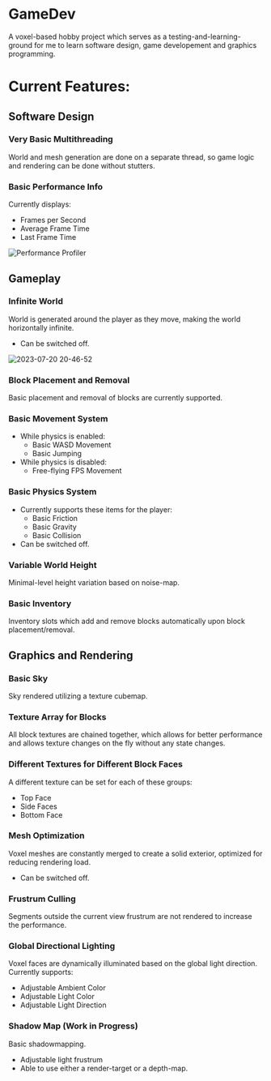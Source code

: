 # GameDev
A voxel-based hobby project which serves as a testing-and-learning-ground for me to learn software design, game developement and graphics programming.
 
 
# Current Features:

## Software Design




### Very Basic Multithreading
World and mesh generation are done on a separate thread, so game logic and rendering can be done without stutters.
 
 
### Basic Performance Info
Currently displays:
- Frames per Second
- Average Frame Time
- Last Frame Time

![Performance Profiler](https://github.com/TheWrecker/GameDev/assets/14818908/534e7e4e-9b8a-4438-9dcf-00019555fe17)

 
## Gameplay
### Infinite World
World is generated around the player as they move, making the world horizontally infinite.
- Can be switched off.

 ![2023-07-20 20-46-52](https://github.com/TheWrecker/GameDev/assets/14818908/e7417d22-86ec-4544-86e3-92f81a01ccab)

 
### Block Placement and Removal
Basic placement and removal of blocks are currently supported.
 
 
### Basic Movement System
- While physics is enabled:
  - Basic WASD Movement
  - Basic Jumping
- While physics is disabled:
  - Free-flying FPS Movement
 
 
### Basic Physics System
- Currently supports these items for the player:
  - Basic Friction
  - Basic Gravity
  - Basic Collision
- Can be switched off.
 
 
### Variable World Height
Minimal-level height variation based on noise-map.
 
 
### Basic Inventory
Inventory slots which add and remove blocks automatically upon block placement/removal.
 
 
## Graphics and Rendering
### Basic Sky
Sky rendered utilizing a texture cubemap.
 
 
### Texture Array for Blocks
All block textures are chained together, which allows for better performance and allows texture changes on the fly without any state changes.

 
### Different Textures for Different Block Faces
A different texture can be set for each of these groups:
- Top Face
- Side Faces
- Bottom Face
 
 
### Mesh Optimization
Voxel meshes are constantly merged to create a solid exterior, optimized for reducing rendering load.
- Can be switched off.
 
 
### Frustrum Culling
Segments outside the current view frustrum are not rendered to increase the performance.
 
 
### Global Directional Lighting
Voxel faces are dynamically illuminated based on the global light direction. Currently supports:
- Adjustable Ambient Color
- Adjustable Light Color
- Adjustable Light Direction
 
 
### Shadow Map (**Work in Progress**)
Basic shadowmapping.
- Adjustable light frustrum
- Able to use either a render-target or a depth-map.
